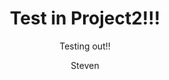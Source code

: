 ---
layout:     post
title:      Test in Project2!!!
author:     Steven
tags: 		test bec
subtitle:   Testing out!!
category:  project2
visualworkflow: true
---